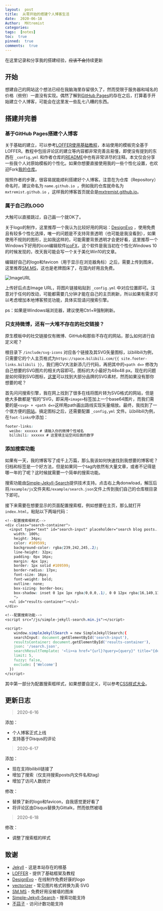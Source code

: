 ```yaml
---
layout:  post
title:  从零开始的搭建个人博客生活
date:  2020-06-18
Author:  MXtremist
categories: 
tags:  [notes]
toc:  true
pinned:  true
comments:  true
--- 
```


在这里记录和分享我的搭建经验，~~应该不会~~持续更新

## 开始

想建自己的网站这个想法已经在我脑海里存留很久了，然而受限于服务器和域名的价格（~~贫穷~~）一直没有实现。偶然了解到[GitHub Pages](https://pages.github.com/)的存在之后，打算着手开始建立个人博客，可能会在这里发一些乱七八糟的东西。



## 搭建并完善

### 基于GitHub Pages搭建个人博客

关于基础的建立，可以参考[LOFFER使用基础教程](https://fromendworld.github.io/LOFFER/document/)，本站使用的模板完全基于LOFFER。教程中包括评论区的建立等内容都非常完善且易懂，即使没有提到的东西在 `_config,yml` 和作者仓库的[README](https://github.com/FromEndWorld/LOFFER/blob/master/README.md)中也有非常详尽的注释。本文仅会分享一些我个人对原始模板的个性化。如果你想要直接使用我的一些个性化设置，也欢迎Fork[我的仓库](https://github.com/MXtremist/mxtremist.github.io)。

按照作者的步骤，很容易就能顺利搭建好个人博客。注意在为仓库（Repository）命名时，建议命名为 `name.github.io `，例如我的仓库就命名为 `mxtremist.github.io` ，这样我的博客首页就会是[mxtremist.github.io](https://mxtremist.github.io/)。



### 属于自己的LOGO

大触可以直接跳过，自己画一个就OK了。

关于logo的制作，这里推荐一个我认为比较好用的网站：[DesignEvo](https://www.designevo.com/cn/) ，使用免费且有较多个性化选择，唯一的问题是不支持背景透明（也可能是我没看到），如果使用不规则的图形，比如我这样的，可能需要背景透明才会更好看，这里推荐一个Windows下好用的icon编辑软件[icoFX](https://icofx.ro/downloads.html)，这个软件是我当初在个性化Windows 10的时候发现的，改天我可能会写一个关于美化Win10的文章。

编辑好自己的logo和favicon（用于显示在浏览器角标）之后，需要上传到图床，这里推荐[SM.MS](https://sm.ms/)，这也是老牌图床了，在国内好用且免费。

![ImageURL](https://i.loli.net/2020/06/18/lDKINy6tHE23aMO.png)

上传好后点击Image URL，将图片链接粘贴到 `_config.yml` 中对应位置即可。注意对于任何的改动，可能都需要几分钟才能在自己的主页刷新，所以如果有需求可以考虑增加本地博客预览功能，具体实现请问搜索引擎。

ps：如果是Windows端浏览器，建议使用Ctrl+R强制刷新。



### 只支持微博，还有一大堆不存在的社交链接？

原生模板中的社交链接仅有微博、GitHub和那些不存在的网站，那么如何进行自定义呢？

根目录下 `/include/svg-icons` 对应各个链接及其SVG矢量图标，以bilibili为例，只需要它的个人主页格式为`https://space.bilibili.com/{{ site.footer-links.bilibili }}`，我们用CV大法新添几行代码，再把其中的`<path d=>` 修改为自己想要的SVG图片的相关内容即可。图标的大小最好为48x48 px。现在的问题是如何得到SVG图标，[这里](https://github.com/FortAwesome/Font-Awesome/tree/master/svgs/brands)可以找到大部分品牌的SVG素材，然而如果没有那你想要的呢？

首先问问搜索引擎，我在网上找到了很多在线将图片转为SVG格式的网站，但是绝大多数都是“假的”SVG，即采用`<image>`标签加上一个base64图片，而我们需要的是`<svg> + <path d=>`这样用path画出路线实现矢量缩放。最终，我找到了一个很方便的[网站](https://www.vectorizer.io/)。搞定图标之后，还需要配置 `_config,yml` 文件。以bilibili为例，在`foot-links`中添加：

```css
footer-links: 
  weibo: xxxxxx # 请输入你的微博个性域名 
  bilibili: xxxxxx # 这里填主站空间后面的数字   
```



### 添加搜索功能

如果有一天，我的博客写了成千上万篇，那么我该如何快速找到我想要的博客呢？归档和标签是一个好方法，但是如果同一个tag内依然有大量文章，或者不记得是哪一年的了呢？这时候就需要一个简单的搜索功能。

搜索功能由[Simple-Jekyll-Search](https://github.com/christian-fei/Simple-Jekyll-Search)提供技术支持。点击右上角donwload，解压后将`/example/js`文件夹和`/example/search.json`文件上传到我们自己的仓库根目录下即可。

接下来需要在想要显示的页面配置搜索框，例如想要在主页，那么就打开`index.html`，粘贴以下两端代码：

```css
<!--配置搜索框样式-->
<div class="search-container">
  <input type="text" id="search-input" placeholder="search blog posts..." style="
    width: 100%;
    height: 34px;
    color: #109599;
    background-color: rgba(239,242,245,.2);
    line-height: 32px;
    padding: 0px 16px;
    margin: 4px 1px;
    border: 1px solid #109599;
    border-radius: 17px;
    font-size: 16px;
    font-weight: bold;
    outline: none;
    box-sizing: border-box;
    box-shadow: inset 0 1px 1px rgba(0,0,0,.1), 0 0 12px rgba(16,149,113,.7);
    ">
  <ul id="results-container"></ul>
</div>
```

```css
<!--配置搜索功能-->
<script src="/js/simple-jekyll-search.min.js"></script>

<script>
	window.simpleJekyllSearch = new SimpleJekyllSearch({
	searchInput: document.getElementById('search-input'),
	resultsContainer: document.getElementById('results-container'),
	json: '/search.json',
	searchResultTemplate: '<li><a href="{url}?query={query}" title="{desc}">{title}</a></li>',
	limit: 5,
	fuzzy: false,
	exclude: ['Welcome']
  })
</script>
```

其中第一部分为配置搜索框样式，如果想要自定义，可以参考[CSS样式大全](https://www.cnblogs.com/laihuayan/archive/2012/07/27/2611111.html)。



## 更新日志

> 2020-6-16

添加：

- 个人博客正式上线
- 支持基于Disqus的评论



> 2020-6-17

添加：

- 现在支持bilibili链接了
- 增加了搜索（仅支持搜索posts内文件名和tag）
- 增加了访问人数统计

修改：

- 替换了新的logo和favicon，自我感觉更好看了
- 将评论区由Disqus替换为Gittalk，然而依然被墙



> 2020-6-18

修改：

- 调整了搜索框的样式



## 致谢

- [Jekyll](https://github.com/jekyll/jekyll) - 这是本站存在的根基
- [LOFFER](https://github.com/FromEndWorld/LOFFER) - 提供了基础框架及教程
- [DesignEvo](https://www.designevo.com/cn/) - 在线制作免费好康的logo
- [vectorizer](https://www.vectorizer.io/) - 常见图片格式转换为真·SVG
- [SM.MS](https://sm.ms/) - 免费好用没被墙的图床
- [Simple-Jekyll-Search](https://github.com/christian-fei/Simple-Jekyll-Search) - 搜索功能支持
- [不蒜子](http://busuanzi.ibruce.info/) - 访问计数功能支持